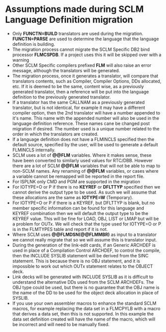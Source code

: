 # Assumptions made during SCLM Language Definition migration

* Only **FUNCTN=BUILD** translators are used during the migration. **FUNCTN=PARSE** are used to determine the language that the language definition is building.
* The migration process cannot migrate the SCLM Specific DB2 bind processor **FLMCSPDB**. If a project uses this it will be skipped over with a warning
* Other SCLM Specific compilers prefixed **FLM** will also raise an error message, although the translators will be generated.
* The migration process, once it generates a translator, will compare that translators contents, such as Compiler, Compiler Options, DDs allocated, etc. If it is deemed to be the same, content wise, as a previously generated translator, then a reference will be put into the language definition to the previously generated translator.
* If a translator has the same CALLNAM as a previously generated translator, but is not identical, for example it may have a different compiler option, then the 2nd translator will have a number appended to it's name. This name  with the appended number will also be used in the language definition reference. These names cane be changed post migration if desired. The number used is a unique number related to the order in which the translators are created. 
* If a language definition does not have a FLMINCLS specified then the default source, specified by the user, will be used to generate a default FLMINCLS internally.
* SCLM uses a lot of **@@FLM** variables. Where it makes sense, these have been converted to similarly used values for RTC/DBB. However there are a lot of SCLM **@@FLM** variables that will not be able to map to non-SCLM names. Any renaming of **@@FLM** variables, or cases where a variable cannot be remapped will be reported in the report file.
* For ISPLNK only CMD and PGM are supported in the migration
* For IOTYPE=O or P if there is no **KEYREF** or **DFLTTYP** specified then we cannot derive the output type to be used. As such we will assume that these allocations are the same as **IOTYPE=W** (Temporary).
* For IOTYPE=O or P if there is a KEYREF, but DFLTTYP is blank, but no member specific information can be found for this language and KEYREF combination then we will default the output type to be the KEYREF value. This will be fine for LOAD, OBJ, LIST or LMAP but will be a problem for OUTx. We will check that the type used for IOTYPE=O or P is in the FLMTYPES table and report if it is not. 
* Where SCLM uses **@@FLMDSN(@@FLMMBR)** as input to a translator we cannot really migrate that so we will assume this is translator input.
* During the generation of the link-edit cards, if an Generic ARCHDEF is used in place of a Compilation Control ARCHDEF, to control the compile, then the INCLUDE SYSLIB statement will be derived from the SINC statement. This is because there is no OBJ statement, and it is impossible to work out which OUTx statement relates to the OBJECT deck.
* Link decks will be generated with INCLUDE SYSLIB as it is difficult to understand the alternative DDs used from the SCLM ARCHDEFs. The OBJ type could be used, but there is no guarantee that the OBJ name is the name of the DD to be used for the object deck allocation in place of SYSLIB. 
* If you use your own assembler macros to enhance the standard SCLM macros, for example replacing the data set in a FLMCPYLB with a macro that derives a data set, then this is not supported. In this example the data set definition created will have the name of the macro, which will be incorrect and will need to be manually fixed. 